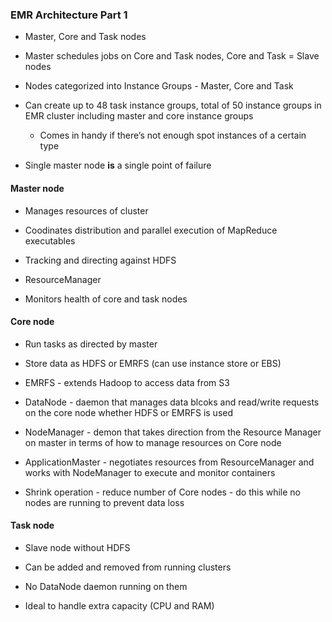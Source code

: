 ### EMR Architecture Part 1

* Master, Core and Task nodes

* Master schedules jobs on Core and Task nodes, Core and Task = Slave nodes

* Nodes categorized into Instance Groups - Master, Core and Task

* Can create up to 48 task instance groups, total of 50 instance groups in EMR cluster including master and core instance groups

    * Comes in handy if there’s not enough spot instances of a certain type

* Single master node **is** a single point of failure

#### Master node

* Manages resources of cluster

* Coodinates distribution and parallel execution of MapReduce executables

* Tracking and directing against HDFS

* ResourceManager

* Monitors health of core and task nodes

#### Core node

* Run tasks as directed by master

* Store data as HDFS or EMRFS (can use instance store or EBS)

* EMRFS - extends Hadoop to access data from S3

* DataNode - daemon that manages data blcoks and read/write requests on the core node whether HDFS or EMRFS is used

* NodeManager - demon that takes direction from the Resource Manager on master in terms of how to manage resources on Core node

* ApplicationMaster - negotiates resources from ResourceManager and works with NodeManager to execute and monitor containers

* Shrink operation - reduce number of Core nodes - do this while no nodes are running to prevent data loss

#### Task node

* Slave node without HDFS

* Can be added and removed from running clusters

* No DataNode daemon running on them

* Ideal to handle extra capacity (CPU and RAM)
